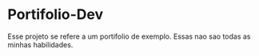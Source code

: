 # Portifolio-Dev
Esse projeto se refere a um portifolio de exemplo. Essas nao sao todas as minhas habilidades.
